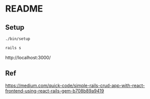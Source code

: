 # README

## Setup

```bash
./bin/setup

rails s

```

http://localhost:3000/

## Ref

https://medium.com/quick-code/simple-rails-crud-app-with-react-frontend-using-react-rails-gem-b708b89a9419